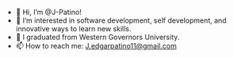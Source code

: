 - 👋 Hi, I’m @J-Patino!
- 👀 I’m interested in software development, self development, and innovative ways to learn new skills.
- 🌱 I graduated from Western Governors University.
- 📫 How to reach me: J.edgarpatino11@gmail.com

<!---
J-Patino/J-Patino is a ✨ special ✨ repository because its `README.md` (this file) appears on your GitHub profile.
You can click the Preview link to take a look at your changes.
--->

